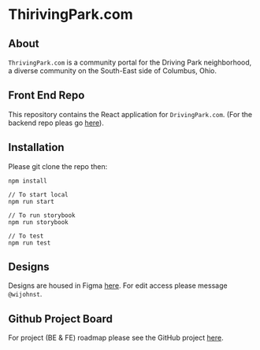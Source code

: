 # ThirivingPark.com 

## About
`ThrivingPark.com` is a community portal for the Driving Park neighborhood, a diverse community on the South-East side of Columbus, Ohio. 

## Front End Repo
This repository contains the React application for `DrivingPark.com`. (For the backend repo pleas go [here](https://github.com/wijohnst/tp-express-backend)).

## Installation
Please git clone the repo then:
```
npm install

// To start local 
npm run start

// To run storybook
npm run storybook

// To test
npm run test

```

## Designs
Designs are housed in Figma [here](https://www.figma.com/file/6KMRJe1Pm5HI5vOcEOApAs/ThrivingPark.com?node-id=1%3A5). For edit access please message `@wijohnst`. 

## Github Project Board
For project (BE & FE) roadmap please see the GitHub project [here](https://github.com/users/wijohnst/projects/2/views/1).

